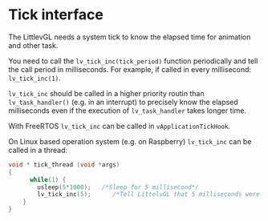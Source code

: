 # Tick interface

The LittlevGL needs a system tick to know the elapsed time for animation and other task. 

You need to call the `lv_tick_inc(tick_period)` function periodically and tell the call period in milliseconds. For example, if called in every millisecond: `lv_tick_inc(1)`. 

`lv_tick_inc` should be called in a higher priority routin than` lv_task_handler()` (e.g. in an interrupt) to precisely know the elapsed milliseconds even if the execution of `lv_task_handler` takes longer time.

With FreeRTOS `lv_tick_inc` can be called in `vApplicationTickHook`.

On Linux based operation system (e.g. on Raspberry) `lv_tick_inc` can be called in a thread:
```c
void * tick_thread (void *args)
{
      while(1) {
        usleep(5*1000);   /*Sleep for 5 millisecond*/
        lv_tick_inc(5);      /*Tell LittelvGL that 5 milliseconds were elapsed*/
    } 
}
``` 
